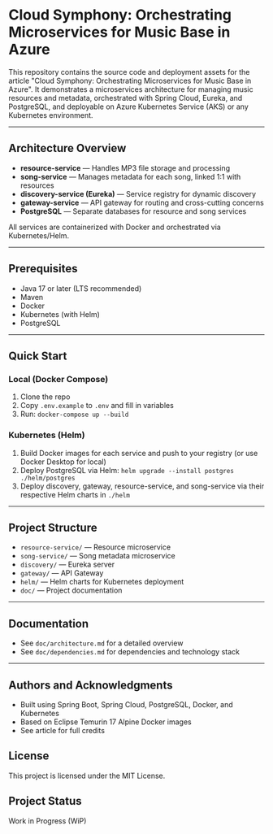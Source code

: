 # Cloud Symphony: Orchestrating Microservices for Music Base in Azure

This repository contains the source code and deployment assets for the article "Cloud Symphony: Orchestrating Microservices for Music Base in Azure". It demonstrates a microservices architecture for managing music resources and metadata, orchestrated with Spring Cloud, Eureka, and PostgreSQL, and deployable on Azure Kubernetes Service (AKS) or any Kubernetes environment.

---

## Architecture Overview

- **resource-service** — Handles MP3 file storage and processing
- **song-service** — Manages metadata for each song, linked 1:1 with resources
- **discovery-service (Eureka)** — Service registry for dynamic discovery
- **gateway-service** — API gateway for routing and cross-cutting concerns
- **PostgreSQL** — Separate databases for resource and song services

All services are containerized with Docker and orchestrated via Kubernetes/Helm.

---

## Prerequisites

- Java 17 or later (LTS recommended)
- Maven
- Docker
- Kubernetes (with Helm)
- PostgreSQL

---

## Quick Start

### Local (Docker Compose)
1. Clone the repo
2. Copy `.env.example` to `.env` and fill in variables
3. Run: `docker-compose up --build`

### Kubernetes (Helm)
1. Build Docker images for each service and push to your registry (or use Docker Desktop for local)
2. Deploy PostgreSQL via Helm: `helm upgrade --install postgres ./helm/postgres`
3. Deploy discovery, gateway, resource-service, and song-service via their respective Helm charts in `./helm`

---

## Project Structure
- `resource-service/` — Resource microservice
- `song-service/` — Song metadata microservice
- `discovery/` — Eureka server
- `gateway/` — API Gateway
- `helm/` — Helm charts for Kubernetes deployment
- `doc/` — Project documentation

---

## Documentation
- See `doc/architecture.md` for a detailed overview
- See `doc/dependencies.md` for dependencies and technology stack

---

## Authors and Acknowledgments
- Built using Spring Boot, Spring Cloud, PostgreSQL, Docker, and Kubernetes
- Based on Eclipse Temurin 17 Alpine Docker images
- See article for full credits

## License
This project is licensed under the MIT License.

## Project Status
Work in Progress (WiP)